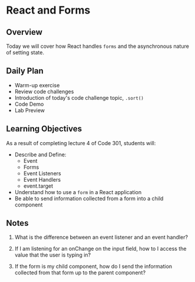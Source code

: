 # React and Forms

## Overview

Today we will cover how React handles `forms` and the asynchronous nature of setting state.

## Daily Plan

- Warm-up exercise
- Review code challenges
- Introduction of today's code challenge topic, `.sort()`
- Code Demo
- Lab Preview

## Learning Objectives

As a result of completing lecture 4 of Code 301, students will:

- Describe and Define:
  - Event
  - Forms
  - Event Listeners
  - Event Handlers
  - event.target
- Understand how to use a `form` in a React application
- Be able to send information collected from a form into a child component

## Notes

1. What is the difference between an event listener and an event handler?

1. If I am listening for an onChange on the input field, how to I access the value that the user is typing in?

1. If the form is my child component, how do I send the information collected from that form up to the parent component?